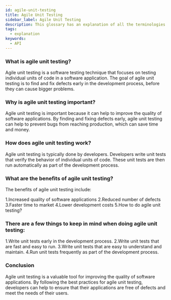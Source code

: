 ```yaml
---
id: agile-unit-testing
title: Agile Unit Testing
sidebar_label: Agile Unit Testing
description: This glossary has an explanation of all the terminologies that beginners find difficult to understand at first glance.
tags:
  - explanation
keywords:
  - API
---
```


### What is agile unit testing?

Agile unit testing is a software testing technique that focuses on testing individual units of code in a software application. The goal of agile unit testing is to find and fix defects early in the development process, before they can cause bigger problems.

### Why is agile unit testing important?

Agile unit testing is important because it can help to improve the quality of software applications. By finding and fixing defects early, agile unit testing can help to prevent bugs from reaching production, which can save time and money.

### How does agile unit testing work?

Agile unit testing is typically done by developers. Developers write unit tests that verify the behavior of individual units of code. These unit tests are then run automatically as part of the development process.

### What are the benefits of agile unit testing?

The benefits of agile unit testing include:

1.Increased quality of software applications
2.Reduced number of defects
3.Faster time to market
4.Lower development costs
5.How to do agile unit testing?

### There are a few things to keep in mind when doing agile unit testing:

1.Write unit tests early in the development process.
2.Write unit tests that are fast and easy to run.
3.Write unit tests that are easy to understand and maintain.
4.Run unit tests frequently as part of the development process.

### Conclusion

Agile unit testing is a valuable tool for improving the quality of software applications. By following the best practices for agile unit testing, developers can help to ensure that their applications are free of defects and meet the needs of their users.

